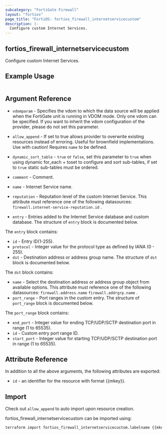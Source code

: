 ```yaml
---
subcategory: "FortiGate Firewall"
layout: "fortios"
page_title: "FortiOS: fortios_firewall_internetservicecustom"
description: |-
  Configure custom Internet Services.
---
```


## fortios_firewall_internetservicecustom
Configure custom Internet Services.

## Example Usage

```hcl

```

## Argument Reference
* `vdomparam` - Specifies the vdom to which the data source will be applied when the FortiGate unit is running in VDOM mode. Only one vdom can be specified. If you want to inherit the vdom configuration of the provider, please do not set this parameter.
* `allow_append` - If set to true allows provider to overwrite existing resources instead of erroring. Useful for brownfield implementations. Use with caution! Requires `name` to be defined.
* `dynamic_sort_table` - `true` or `false`, set this parameter to `true` when using dynamic for_each + toset to configure and sort sub-tables, if set to `true` static sub-tables must be ordered.

* `comment` - Comment.
* `name` - Internet Service name.
* `reputation` - Reputation level of the custom Internet Service. This attribute must reference one of the following datasources: `firewall.internet-service-reputation.id` .
* `entry` - Entries added to the Internet Service database and custom database. The structure of `entry` block is documented below.

The `entry` block contains:

* `id` - Entry ID(1-255).
* `protocol` - Integer value for the protocol type as defined by IANA (0 - 255).
* `dst` - Destination address or address group name. The structure of `dst` block is documented below.

The `dst` block contains:

* `name` - Select the destination address or address group object from available options. This attribute must reference one of the following datasources: `firewall.address.name` `firewall.addrgrp.name` .
* `port_range` - Port ranges in the custom entry. The structure of `port_range` block is documented below.

The `port_range` block contains:

* `end_port` - Integer value for ending TCP/UDP/SCTP destination port in range (1 to 65535).
* `id` - Custom entry port range ID.
* `start_port` - Integer value for starting TCP/UDP/SCTP destination port in range (1 to 65535).

## Attribute Reference

In addition to all the above arguments, the following attributes are exported:
* `id` - an identifier for the resource with format {{mkey}}.

## Import

Check out `allow_append` to auto import upon resource creation.

fortios_firewall_internetservicecustom can be imported using:
```sh
terraform import fortios_firewall_internetservicecustom.labelname {{mkey}}
```
